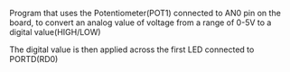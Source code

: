 Program that uses the Potentiometer(POT1) connected to AN0 pin on the board, to convert an analog value of voltage from a range of 0-5V to a digital value(HIGH/LOW)

The digital value is then applied across the first LED connected to PORTD(RD0)
